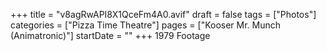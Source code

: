 +++
title = "v8agRwAPI8X1QceFm4A0.avif"
draft = false
tags = ["Photos"]
categories = ["Pizza Time Theatre"]
pages = ["Kooser Mr. Munch (Animatronic)"]
startDate = ""
+++
1979 Footage
